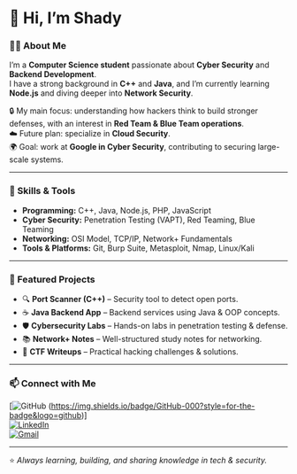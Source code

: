 
# 👋 Hi, I’m Shady  

### 🧑‍💻 About Me
I’m a **Computer Science student** passionate about **Cyber Security** and **Backend Development**.  
I have a strong background in **C++** and **Java**, and I’m currently learning **Node.js** and diving deeper into **Network Security**.  

🔒 My main focus: understanding how hackers think to build stronger defenses, with an interest in **Red Team & Blue Team operations**.  
☁️ Future plan: specialize in **Cloud Security**.  
🌍 Goal: work at **Google in Cyber Security**, contributing to securing large-scale systems.  

---

### 🚀 Skills & Tools
- **Programming:** C++, Java, Node.js, PHP, JavaScript  
- **Cyber Security:** Penetration Testing (VAPT), Red Teaming, Blue Teaming  
- **Networking:** OSI Model, TCP/IP, Network+ Fundamentals  
- **Tools & Platforms:** Git, Burp Suite, Metasploit, Nmap, Linux/Kali  

---

### 📌 Featured Projects
- 🔍 **Port Scanner (C++)** – Security tool to detect open ports.  
- ☕ **Java Backend App** – Backend services using Java & OOP concepts.  
- 🛡️ **Cybersecurity Labs** – Hands-on labs in penetration testing & defense.  
- 📚 **Network+ Notes** – Well-structured study notes for networking.  
- 🔑 **CTF Writeups** – Practical hacking challenges & solutions.  

---

### 📫 Connect with Me
[![GitHub]((https://github.com/shadyProg)) (https://img.shields.io/badge/GitHub-000?style=for-the-badge&logo=github)]  
[![LinkedIn](https://img.shields.io/badge/LinkedIn-0e76a8?style=for-the-badge&logo=linkedin&logoColor=white)]((https://www.linkedin.com/in/shady-ahmed-5a0b42301/))  
[![Gmail](https://img.shields.io/badge/Email-D14836?style=for-the-badge&logo=gmail&logoColor=white)](mailto:shady91c@gmail.com)  

---
⭐️ *Always learning, building, and sharing knowledge in tech & security.*  
